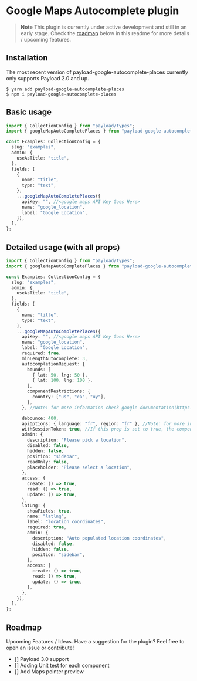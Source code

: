 # Google Maps Autocomplete plugin

> **Note**
> This plugin is currently under active development and still in an early stage.
> Check the [roadmap](#roadmap) below in this readme for more details / upcoming features.

<!-- <picture>
  <source media="(prefers-color-scheme: dark)" src="./preview-dark.png" />
  <source media="(prefers-color-scheme: light)" src="./preview-light.png" />
  <img alt="Shows an image illustrating the payload-google-autocomplete-places plugin" src="./preview-dark.png">
</picture> -->

## Installation

The most recent version of payload-google-autocomplete-places currently only supports Payload 2.0 and up.

```shell
$ yarn add payload-google-autocomplete-places
$ npm i payload-google-autocomplete-places
```

## Basic usage

```typescript
import { CollectionConfig } from "payload/types";
import { googleMapAutoCompletePlaces } from "payload-google-autocomplete-places";

const Examples: CollectionConfig = {
  slug: "examples",
  admin: {
    useAsTitle: "title",
  },
  fields: [
    {
      name: "title",
      type: "text",
    },
    ...googleMapAutoCompletePlaces({
      apiKey: "", //<google maps API Key Goes Here>
      name: "google_location",
      label: "Google Location",
    }),
  ],
};
```

## Detailed usage (with all props)

```typescript
import { CollectionConfig } from "payload/types";
import { googleMapAutoCompletePlaces } from "payload-google-autocomplete-places";

const Examples: CollectionConfig = {
  slug: "examples",
  admin: {
    useAsTitle: "title",
  },
  fields: [
    {
      name: "title",
      type: "text",
    },
    ...googleMapAutoCompletePlaces({
      apiKey: "", //<google maps API Key Goes Here>
      name: "google_location",
      label: "Google Location",
      required: true,
      minLengthAutocomplete: 3,
      autocompletionRequest: {
        bounds: [
          { lat: 50, lng: 50 },
          { lat: 100, lng: 100 },
        ],
        componentRestrictions: {
          country: ["us", "ca", "uy"],
        },
      }, //Note: for more information check google documentation(https://developers.google.com/maps/documentation/javascript/reference/places-autocomplete-service#AutocompletionRequest).

      debounce: 400,
      apiOptions: { language: "fr", region: "fr" }, //Note: for more information check google documentation(https://developers.google.com/maps/documentation/javascript/localization).
      withSessionToken: true, //If this prop is set to true, the component will handle changing the sessionToken on every session. To learn more about how this works refer to Google Places Session Token docs(https://developers.google.com/maps/documentation/places/web-service/session-tokens)
      admin: {
        description: "Please pick a location",
        disabled: false,
        hidden: false,
        position: "sidebar",
        readOnly: false,
        placeholder: "Please select a location",
      },
      access: {
        create: () => true,
        read: () => true,
        update: () => true,
      },
      latLng: {
        showFields: true,
        name: "latlng",
        label: "location coordinates",
        required: true,
        admin: {
          description: "Auto populated location coordinates",
          disabled: false,
          hidden: false,
          position: "sidebar",
        },
        access: {
          create: () => true,
          read: () => true,
          update: () => true,
        },
      },
    }),
  ],
};
```

<h2 id="roadmap">Roadmap</h2>
Upcoming Features / Ideas. Have a suggestion for the plugin? Feel free to open an issue or contribute!

- [] Payload 3.0 support
- [] Adding Unit test for each component
- [] Add Maps pointer preview

